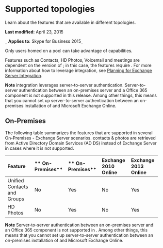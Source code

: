 
# Supported topologies
Learn about the features that are available in different topologies.

 **Last modified:** April 23, 2015

 _ **Applies to:** Skype for Business 2015_

Only users homed on a pool can take advantage of capabilities. 

Features such as Contacts, HD Photos, Voicemail and meetings are dependent on the version of ; in this case, the features require .
For more information about how to leverage integration, see [Planning for Exchange Server Integration](https://technet.microsoft.com/en-us/library/jj721919.aspx).

 **Note**   integration leverages server-to-server authentication. Server-to-server authentication between an on-premises server and a Office 365 component is not supported in this release. Among other things, this means that you cannot set up server-to-server authentication between an on-premises installation of and Microsoft Exchange Online.


## On-Premises

The following table summarizes the features that are supported in several On-Premises - Exchange Server scenarios. contacts &amp; photos are retrieved from Active Directory Domain Services (AD DS) instead of Exchange Server in cases where it is not supported.



|**Feature**|** On-Premises**|** On-Premises**|**Exchange 2010 Online**|**Exchange 2013 Online**|
|:-----|:-----|:-----|:-----|:-----|
|Unified Contacts and Groups|No|Yes|No|Yes|
|HD Photos|No|Yes|No|Yes|

 **Note**  Server-to-server authentication between an on-premises server and an Office 365 component is not supported in . Among other things, this means that you cannot set up server-to-server authentication between an on-premises installation of and Microsoft Exchange Online.

